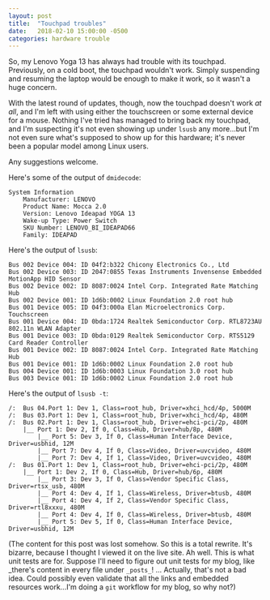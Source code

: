 ```yaml
---
layout: post
title:  "Touchpad troubles"
date:   2018-02-10 15:00:00 -0500
categories: hardware trouble
---
```


So, my Lenovo Yoga 13 has always had trouble with its touchpad. Previously, on a cold boot, the touchpad wouldn't work. Simply suspending and resuming the laptop would be enough to make it work, so it wasn't a huge concern.

With the latest round of updates, though, now the touchpad doesn't work _at all_, and I'm left with using either the touchscreen or some external device for a mouse. Nothing I've tried has managed to bring back my touchpad, and I'm suspecting it's not even showing up under `lsusb` any more...but I'm not even sure what's supposed to show up for this hardware; it's never been a popular model among Linux users.

Any suggestions welcome.

Here's some of the output of `dmidecode`:

```dmidecode
System Information
	Manufacturer: LENOVO
	Product Name: Mocca 2.0
	Version: Lenovo Ideapad YOGA 13
	Wake-up Type: Power Switch
	SKU Number: LENOVO_BI_IDEAPAD66
	Family: IDEAPAD
```

Here's the output of `lsusb`:

```lsusb
Bus 002 Device 004: ID 04f2:b322 Chicony Electronics Co., Ltd 
Bus 002 Device 003: ID 2047:0855 Texas Instruments Invensense Embedded MotionApp HID Sensor
Bus 002 Device 002: ID 8087:0024 Intel Corp. Integrated Rate Matching Hub
Bus 002 Device 001: ID 1d6b:0002 Linux Foundation 2.0 root hub
Bus 001 Device 005: ID 04f3:000a Elan Microelectronics Corp. Touchscreen
Bus 001 Device 004: ID 0bda:1724 Realtek Semiconductor Corp. RTL8723AU 802.11n WLAN Adapter
Bus 001 Device 003: ID 0bda:0129 Realtek Semiconductor Corp. RTS5129 Card Reader Controller
Bus 001 Device 002: ID 8087:0024 Intel Corp. Integrated Rate Matching Hub
Bus 001 Device 001: ID 1d6b:0002 Linux Foundation 2.0 root hub
Bus 004 Device 001: ID 1d6b:0003 Linux Foundation 3.0 root hub
Bus 003 Device 001: ID 1d6b:0002 Linux Foundation 2.0 root hub
```

Here's the output of `lsusb -t`:

```lsusb-t
/:  Bus 04.Port 1: Dev 1, Class=root_hub, Driver=xhci_hcd/4p, 5000M
/:  Bus 03.Port 1: Dev 1, Class=root_hub, Driver=xhci_hcd/4p, 480M
/:  Bus 02.Port 1: Dev 1, Class=root_hub, Driver=ehci-pci/2p, 480M
    |__ Port 1: Dev 2, If 0, Class=Hub, Driver=hub/8p, 480M
        |__ Port 5: Dev 3, If 0, Class=Human Interface Device, Driver=usbhid, 12M
        |__ Port 7: Dev 4, If 0, Class=Video, Driver=uvcvideo, 480M
        |__ Port 7: Dev 4, If 1, Class=Video, Driver=uvcvideo, 480M
/:  Bus 01.Port 1: Dev 1, Class=root_hub, Driver=ehci-pci/2p, 480M
    |__ Port 1: Dev 2, If 0, Class=Hub, Driver=hub/6p, 480M
        |__ Port 3: Dev 3, If 0, Class=Vendor Specific Class, Driver=rtsx_usb, 480M
        |__ Port 4: Dev 4, If 1, Class=Wireless, Driver=btusb, 480M
        |__ Port 4: Dev 4, If 2, Class=Vendor Specific Class, Driver=rtl8xxxu, 480M
        |__ Port 4: Dev 4, If 0, Class=Wireless, Driver=btusb, 480M
        |__ Port 5: Dev 5, If 0, Class=Human Interface Device, Driver=usbhid, 12M
```


(The content for this post was lost somehow. So this is a total rewrite. It's bizarre, because I thought I viewed it on the live site. Ah well. This is what unit tests are for. Suppose I'll need to figure out unit tests for my blog, like _there's content in every file under `_posts_`! ... Actually, that's not a bad idea. Could possibly even validate that all the links and embedded resources work...I'm doing a `git` workflow for my blog, so why not?)
